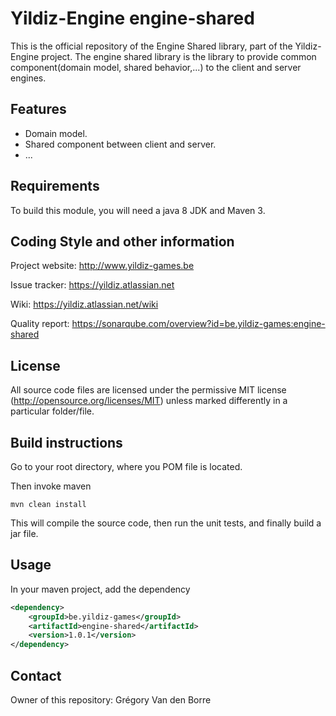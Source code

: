# Yildiz-Engine engine-shared

This is the official repository of the Engine Shared library, part of the Yildiz-Engine project.
The engine shared library is the library to provide common component(domain model, shared behavior,...) to the client and server engines.

## Features

* Domain model.
* Shared component between client and server.
* ...

## Requirements

To build this module, you will need a java 8 JDK and Maven 3.

## Coding Style and other information

Project website:
http://www.yildiz-games.be

Issue tracker:
https://yildiz.atlassian.net

Wiki:
https://yildiz.atlassian.net/wiki

Quality report:
https://sonarqube.com/overview?id=be.yildiz-games:engine-shared

## License

All source code files are licensed under the permissive MIT license
(http://opensource.org/licenses/MIT) unless marked differently in a particular folder/file.

## Build instructions

Go to your root directory, where you POM file is located.

Then invoke maven

	mvn clean install

This will compile the source code, then run the unit tests, and finally build a jar file.

## Usage

In your maven project, add the dependency

```xml
<dependency>
    <groupId>be.yildiz-games</groupId>
    <artifactId>engine-shared</artifactId>
    <version>1.0.1</version>
</dependency>
```

## Contact
Owner of this repository: Grégory Van den Borre